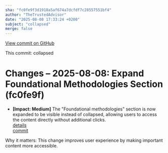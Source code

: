 ```yaml
---
sha: "fc0fe9f3d1918a5af674a7dcfdf7c28557551bf4"
author: "TheTrustedAdvisor"
date: "2025-08-08 17:33:24 +0200"
subject: "collapsed"
merge: false
---
```


[View commit on GitHub](https://github.com/TheTrustedAdvisor/FabricAdoptionFramework/commit/fc0fe9f3d1918a5af674a7dcfdf7c28557551bf4)

This commit: collapsed

# Changes – 2025-08-08: Expand Foundational Methodologies Section (fc0fe9f)

- **[Impact: Medium]** The "Foundational methodologies" section is now expanded to be visible instead of collapsed, allowing users to access the content directly without additional clicks.  
   [details](/docs/about/changes/2025-08-08-foundational-methodologies)  
   [commit](https://github.com/TheTrustedAdvisor/FabricAdoptionFramework/commit/fc0fe9f3d1918a5af674a7dcfdf7c28557551bf4)

Why it matters: This change improves user experience by making important content more accessible.
